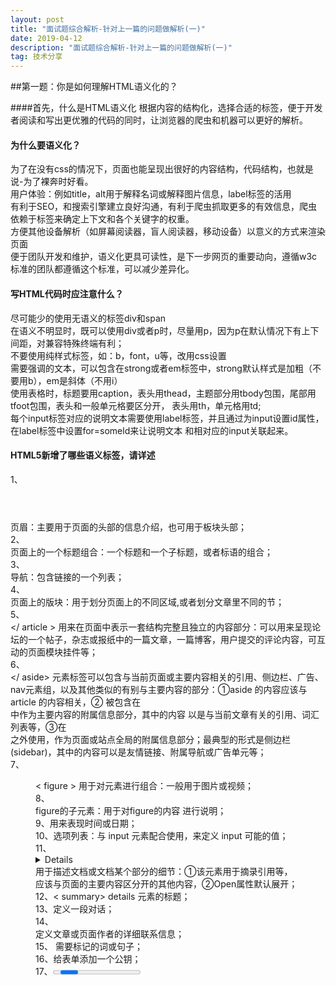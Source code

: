 ```yaml
---
layout: post
title: "面试题综合解析-针对上一篇的问题做解析(一)"
date: 2019-04-12
description: "面试题综合解析-针对上一篇的问题做解析(一)"
tag: 技术分享
---   
```



##第一题：你是如何理解HTML语义化的？

####首先，什么是HTML语义化
根据内容的结构化，选择合适的标签，便于开发者阅读和写出更优雅的代码的同时，让浏览器的爬虫和机器可以更好的解析。
#### 为什么要语义化？
为了在没有css的情况下，页面也能呈现出很好的内容结构，代码结构，也就是说-为了裸奔时好看。  
用户体验：例如title，alt用于解释名词或解释图片信息，label标签的活用  
有利于SEO，和搜索引擎建立良好沟通，有利于爬虫抓取更多的有效信息，爬虫依赖于标签来确定上下文和各个关键字的权重。  
方便其他设备解析（如屏幕阅读器，盲人阅读器，移动设备）以意义的方式来渲染页面  
便于团队开发和维护，语义化更具可读性，是下一步网页的重要动向，遵循w3c标准的团队都遵循这个标准，可以减少差异化。
#### 写HTML代码时应注意什么？
尽可能少的使用无语义的标签div和span  
在语义不明显时，既可以使用div或者p时，尽量用p，因为p在默认情况下有上下间距，对兼容特殊终端有利；  
不要使用纯样式标签，如：b，font，u等，改用css设置  
需要强调的文本，可以包含在strong或者em标签中，strong默认样式是加粗（不要用b），em是斜体（不用i）  
使用表格时，标题要用caption，表头用thead，主题部分用tbody包围，尾部用tfoot包围，表头和一般单元格要区分开，
表头用th，单元格用td;  
每个input标签对应的说明文本需要使用label标签，并且通过为input设置id属性，在label标签中设置for=someld来让说明文本
和相对应的input关联起来。
#### HTML5新增了哪些语义标签，请详述
1、<header></header> 页眉：主要用于页面的头部的信息介绍，也可用于板块头部；  
2、<hgroup></hgroup> 页面上的一个标题组合：一个标题和一个子标题，或者标语的组合；  
3、<nav></nav> 导航：包含链接的一个列表；  
4、<section> <section> 页面上的版块：用于划分页面上的不同区域,或者划分文章里不同的节；  
5、<article></ article > 用来在页面中表示一套结构完整且独立的内容部分：可以用来呈现论坛的一个帖子，杂志或报纸中的一篇文章，一篇博客，用户提交的评论内容，可互动的页面模块挂件等；  
6、<aside></ aside> 元素标签可以包含与当前页面或主要内容相关的引用、侧边栏、广告、nav元素组，以及其他类似的有别与主要内容的部分：①aside 的内容应该与 article 的内容相关，② 被包含在<article>中作为主要内容的附属信息部分，其中的内容 以是与当前文章有关的引用、词汇列表等，③在<article>之外使用，作为页面或站点全局的附属信息部分；最典型的形式是侧边栏(sidebar)，其中的内容可以是友情链接、附属导航或广告单元等；  
7、<figure> < figure > 用于对元素进行组合：一般用于图片或视频；  
8、<figcaption> <figcaption> figure的子元素：用于对figure的内容 进行说明；  
9、<time></time>用来表现时间或日期；  
10、<datalist></datalist>选项列表：与 input 元素配合使用，来定义 input 可能的值；  
11、<details></details>用于描述文档或文档某个部分的细节：①该元素用于摘录引用等，应该与页面的主要内容区分开的其他内容，②Open属性默认展开；  
12、< summary></summary> details 元素的标题；  
13、<dialog></dialog>定义一段对话；  
14、<address></address> 定义文章或页面作者的详细联系信息；  
15、<mark></mark> 需要标记的词或句子；  
16、<keygen>给表单添加一个公钥；  
17、<progress><progress>定义进度条；  
18、<footer></footer>页脚：页面的底部或者版块底部。






[![LICENSE](https://img.shields.io/badge/license-Anti%20996-blue.svg)](https://github.com/996icu/996.ICU/blob/master/LICENSE)
